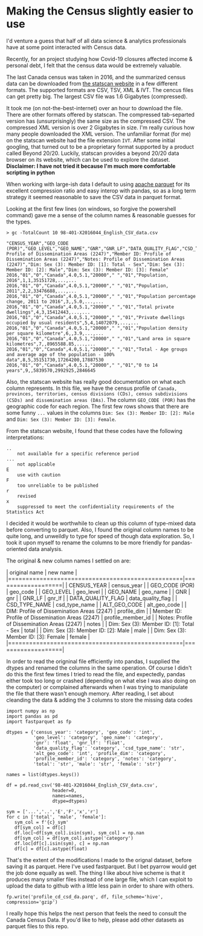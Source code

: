 # Making the Census slightly easier to use

I'd venture a guess that half of all data science & analytics professionals have at some point interacted with Census data.

Recently, for an project studying how Covid-19 closures affected income & personal debt, I felt that the census data would be extremely valuable.

The last Canada census was taken in 2016, and the summarized census data can be downloaded from [the statscan website](https://www12.statcan.gc.ca/census-recensement/2016/dp-pd/prof/details/download-telecharger/comp/page_dl-tc.cfm?Lang=E) in a few different formats. The supported formats are CSV, TSV, XML & IVT. The cencus files can get pretty big. The largest CSV file was 1.6 Gigabytes (compressed). 

It took me (on not-the-best-internet) over an hour to download the file. There are other formats offered by statscan. The compressed tab-separted version has (unsurprisingly) the same size as the compressed CSV. The compressed XML version is over 2 Gigabytes in size. I'm really curious how many people downloaded the XML version. The unfamiliar format (for me) on the statscan website had the file extension `IVT`. After some initial googling, that turned out to be a proprietary format supported by a product called Beyond 20/20. Luckily, statscan provides a beyond 20/20 data browser on its website, which can be used to explore the dataset. **Disclaimer: I have not tried it because I'm much more comfortable scripting in python**

When working with large-ish data I default to using [apache parquet](https://parquet.apache.org/) for its excellent compression ratio and easy interop with pandas, so as a long term strategy it seemed reasonable to save the CSV data in parquet format.

Looking at the first few lines (on windows, so forgive the powershell command) gave me a sense of the column names & reasonable guesses for the types.

    > gc -TotalCount 10 98-401-X2016044_English_CSV_data.csv
    
```
"CENSUS_YEAR","GEO_CODE (POR)","GEO_LEVEL","GEO_NAME","GNR","GNR_LF","DATA_QUALITY_FLAG","CSD_TYPE_NAME","ALT_GEO_CODE","DIM: Profile of Dissemination Areas (2247)","Member ID: Profile of Dissemination Areas (2247)","Notes: Profile of Dissemination Areas (2247)","Dim: Sex (3): Member ID: [1]: Total - Sex","Dim: Sex (3): Member ID: [2]: Male","Dim: Sex (3): Member ID: [3]: Female"
2016,"01","0","Canada",4.0,5.1,"20000"," ","01","Population, 2016",1,1,35151728,...,...
2016,"01","0","Canada",4.0,5.1,"20000"," ","01","Population, 2011",2,2,33476688,...,...
2016,"01","0","Canada",4.0,5.1,"20000"," ","01","Population percentage change, 2011 to 2016",3,,5.0,...,...
2016,"01","0","Canada",4.0,5.1,"20000"," ","01","Total private dwellings",4,3,15412443,...,...
2016,"01","0","Canada",4.0,5.1,"20000"," ","01","Private dwellings occupied by usual residents",5,4,14072079,...,...
2016,"01","0","Canada",4.0,5.1,"20000"," ","01","Population density per square kilometre",6,,3.9,...,...
2016,"01","0","Canada",4.0,5.1,"20000"," ","01","Land area in square kilometres",7,,8965588.85,...,...
2016,"01","0","Canada",4.0,5.1,"20000"," ","01","Total - Age groups and average age of the population - 100% data",8,5,35151730,17264200,17887530
2016,"01","0","Canada",4.0,5.1,"20000"," ","01","0 to 14 years",9,,5839570,2992925,2846645
```

Also, the statscan website has really good documentation on what each column represents. In this file, we have the census profile of `Canada, provinces, territories, census divisions (CDs), census subdivisions (CSDs) and dissemination areas (DAs)`. The column `GEO_CODE (POR)` has the geographic code for each region. The first few rows shows that there are some funny `...` values in the columns `Dim: Sex (3): Member ID: [2]: Male` and `Dim: Sex (3): Member ID: [3]: Female`. 

From the statscan website, I found that these codes have the following interpretations:

```
..
    not available for a specific reference period
...
    not applicable
E
    use with caution
F
    too unreliable to be published
r
    revised
x
    suppressed to meet the confidentiality requirements of the Statistics Act
```

I decided it would be worthwhile to clean up this column of type-mixed data before converting to parquet. Also, I found the original column names to be quite long, and unweildly to type for speed of though data exploration. So, I took it upon myself to rename the columns to be more friendly for pandas-oriented data analysis.

The original & new column names I settled on are:

| original name                                    | new name          | 
|==================================================|===================|
| CENSUS_YEAR                                      | census_year       |
| GEO_CODE (POR)                                   | geo_code          |
| GEO_LEVEL                                        | geo_level         |
| GEO_NAME                                         | geo_name          |
| GNR                                              | gnr               |
| GNR_LF                                           | gnr_lf            |
| DATA_QUALITY_FLAG                                | data_quality_flag |
| CSD_TYPE_NAME                                    | csd_type_name     |
| ALT_GEO_CODE                                     | alt_geo_code      |
| DIM: Profile of Dissemination Areas (2247)       | profile_dim       |
| Member ID: Profile of Dissemination Areas (2247) | profile_member_id |
| Notes: Profile of Dissemination Areas (2247)     | notes             |
| Dim: Sex (3): Member ID: [1]: Total - Sex        | total             |
| Dim: Sex (3): Member ID: [2]: Male               | male              |
| Dim: Sex (3): Member ID: [3]: Female             | female            |
|==================================================|===================|

In order to read the origninal file efficiently into pandas, I supplied the dtypes and renamed the columns in the same operation. Of course I didn't do this the first few times I tried to read the file, and expectedly, pandas either took too long or crashed (depending on what else I was also doing on the computer) or complained afterwards when I was trying to manipulate the file that there wasn't enough memory. After reading, I set about cleanding the data & adding the 3 columns to store the missing data codes

    import numpy as np
    import pandas as pd
    import fastparquet as fp
    
    dtypes = {'census_year': 'category', 'geo_code': 'int', 
              'geo_level': 'category', 'geo_name': 'category', 
              'gnr': 'float', 'gnr_lf': 'float', 
              'data_quality_flag': 'category', 'csd_type_name': 'str', 
              'alt_geo_code': 'int', 'profile_dim': 'category', 
              'profile_member_id': 'category', 'notes': 'category', 
              'total': 'str', 'male': 'str', 'female': 'str'}
    
    names = list(dtypes.keys())
    
    df = pd.read_csv('98-401-X2016044_English_CSV_data.csv', 
                     header=0, 
                     names=names, 
                     dtype=dtypes) 
                     
    sym = ['...','..','E','F','x','r']   
    for c in ['total', 'male', 'female']:
       sym_col = f'{c}_sym'
       df[sym_col] = df[c]
       df.loc[~df[sym_col].isin(sym), sym_col] = np.nan
       df[sym_col] = df[sym_col].astype('category')
       df.loc[df[c].isin(sym), c] = np.nan
       df[c] = df[c].astype(float)

That's the extent of the modifications I made to the orignal dataset, before saving it as parquet. Here I've used fastparquet. But I bet pyarrow would get the job done equally as well. The thing I like about hive scheme is that it produces many smaller files instead of one large file, which I can exploit to upload the data to github with a little less pain in order to share with others. 

    fp.write('profile_cd_csd_da.parq', df, file_scheme='hive', compression='gzip')
    
I really hope this helps the next person that feels the need to consult the Canada Census Data. If you'd like to help, please add other datasets as parquet files to this repo.
